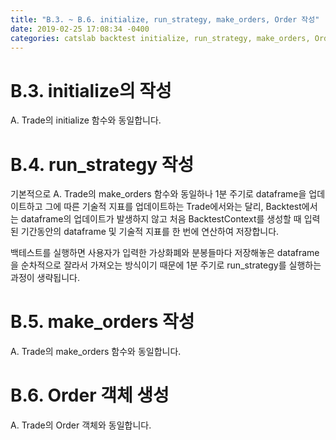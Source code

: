 ```yaml
---
title: "B.3. ~ B.6. initialize, run_strategy, make_orders, Order 작성"
date: 2019-02-25 17:08:34 -0400
categories: catslab backtest initialize, run_strategy, make_orders, Order 
---
```


# B.3. initialize의 작성

A. Trade의 initialize 함수와 동일합니다.


# B.4. run_strategy 작성

기본적으로 A. Trade의 make_orders 함수와 동일하나 1분 주기로 dataframe을 업데이트하고 그에 따른 기술적 지표를 업데이트하는 Trade에서와는 달리, Backtest에서는 dataframe의 업데이트가 발생하지 않고 처음 BacktestContext를 생성할 때 입력된 기간동안의 dataframe 및 기술적 지표를 한 번에 연산하여 저장합니다. 

백테스트를 실행하면 사용자가 입력한 가상화폐와 분봉들마다 저장해놓은 dataframe을 순차적으로 잘라서 가져오는 방식이기 때문에 1분 주기로 run_strategy를 실행하는 과정이 생략됩니다.


# B.5. make_orders 작성

A. Trade의 make_orders 함수와 동일합니다.


# B.6. Order 객체 생성

A. Trade의 Order 객체와 동일합니다.








